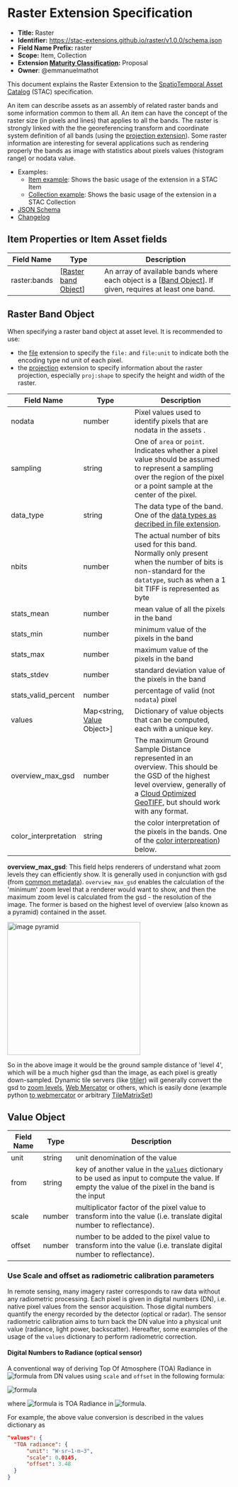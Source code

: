 # Raster Extension Specification

- **Title:** Raster
- **Identifier:** https://stac-extensions.github.io/raster/v1.0.0/schema.json
- **Field Name Prefix:** raster
- **Scope:** Item, Collection
- **Extension [Maturity Classification](https://github.com/radiantearth/stac-spec/tree/master/extensions/README.md#extension-maturity):** Proposal
- **Owner**: @emmanuelmathot

This document explains the Raster Extension to the [SpatioTemporal Asset Catalog](https://github.com/radiantearth/stac-spec) (STAC) specification.

An item can describe assets as an assembly of related raster bands and some information common to them all. An item can have the concept of the raster size (in pixels and lines) that applies to all the bands. The raster is strongly linked with the the georeferencing transform and coordinate system definition of all bands (using the [projection extension](https://github.com/radiantearth/stac-spec/tree/master/extensions/projection)). Some raster information are interesting for several applications such as rendering properly the bands as image with statistics about pixels values (histogram range) or nodata value.

- Examples:
  - [Item example](examples/item-planet.json): Shows the basic usage of the extension in a STAC Item
  - [Collection example](examples/collection.json): Shows the basic usage of the extension in a STAC Collection
- [JSON Schema](json-schema/schema.json)
- [Changelog](./CHANGELOG.md)

## Item Properties or Item Asset fields

| Field Name   | Type                                         | Description                                                                                                              |
|--------------|----------------------------------------------|--------------------------------------------------------------------------------------------------------------------------|
| raster:bands | \[[Raster band Object](#raster-band-object)] | An array of available bands where each object is a \[[Band Object](#band-object)]. If given, requires at least one band. |

## Raster Band Object

When specifying a raster band object at asset level. It is recommended to use:

- the [file](https://github.com/stac-extensions/file) extension to specify the `file:` and `file:unit` to indicate both the encoding type nd unit of each pixel.
- the [projection](https://github.com/radiantearth/stac-spec/tree/master/extensions/projection) extension to specify information about the raster projection, especially `proj:shape` to specify the height and width of the raster.

| Field Name          | Type                                        | Description                                                                                                                                                                      |
|---------------------|---------------------------------------------|----------------------------------------------------------------------------------------------------------------------------------------------------------------------------------|
| nodata              | number                                      | Pixel values used to identify pixels that are nodata in the assets .                                                                                                             |
| sampling            | string                                      | One of `area` or `point`. Indicates whether a pixel value should be assumed to represent a sampling over the region of the pixel or a point sample at the center of the pixel.   |
| data_type           | string                                      | The data type of the band. One of the [data types as decribed in file extension](https://github.com/stac-extensions/file#data-types).                                            |
| nbits               | number                                      | The actual number of bits used for this band. Normally only present when the number of bits is non-standard for the `datatype`, such as when a 1 bit TIFF is represented as byte |
| stats_mean          | number                                      | mean value of all the pixels in the band                                                                                                                                         |
| stats_min           | number                                      | minimum value of the pixels in the band                                                                                                                                          |
| stats_max           | number                                      | maximum value of the pixels in the band                                                                                                                                          |
| stats_stdev         | number                                      | standard deviation value of the pixels in the band                                                                                                                               |
| stats_valid_percent | number                                      | percentage of valid (not `nodata`) pixel                                                                                                                                         |
| values              | Map<string, [Value](#value-object) Object>] | Dictionary of value objects that can be computed, each with a unique key.                                                                                                        |
| overview_max_gsd | number | The maximum Ground Sample Distance represented in an overview. This should be the GSD of the highest level overview, generally of a [Cloud Optimized GeoTIFF](http://cogeo.org/), but should work with any format.
| color_interpretation | string                                      | the color interpretation of the pixels in the bands. One of the [color interpreation](#color-interpretation)) below.                                                             |

**overview_max_gsd**: This field helps renderers of understand what zoom levels they can efficiently show. It is generally used in conjunction with gsd (from [common metadata](https://github.com/radiantearth/stac-spec/blob/master/item-spec/common-metadata.md#instrument)). `overview_max_gsd` enables the calculation of the 'minimum' zoom level that a renderer would want to show, and then the maximum zoom level is calculated from the gsd - the resolution of the image. The former is based on the highest level of overview (also known as a pyramid) contained in the asset.

<img src="https://user-images.githubusercontent.com/407017/90821250-75ce5280-e2e7-11ea-9008-6c073e083be0.png" alt="image pyramid" width="300">

So in the above image it would be the ground sample distance of 'level 4', which will be a much higher gsd than the image,
as each pixel is greatly down-sampled. Dynamic tile servers (like [titiler](https://github.com/developmentseed/titiler)) will
generally convert the gsd to [zoom 
levels](https://wiki.openstreetmap.org/wiki/Zoom_levels), [Web Mercator](https://en.wikipedia.org/wiki/Web_Mercator_projection) 
or others, which is easily done (example python [to webmercator](https://github.com/cogeotiff/rio-cogeo/blob/b9b57301c2b7a4be560c887176c282e68ca63c27/rio_cogeo/utils.py#L62-L66) or arbitrary [TileMatrixSet](https://github.com/cogeotiff/rio-tiler-crs/blob/834bcf3d39cdc555b3ce930439ab186d00fd5fc5/rio_tiler_crs/cogeo.py#L98-L105))

## Value Object

| Field Name | Type   | Description                                                                                                                                                               |
|------------|--------|---------------------------------------------------------------------------------------------------------------------------------------------------------------------------|
| unit       | string | unit denomination of the value                                                                                                                                            |
| from       | string | key of another value in the [`values`](#raster-band-object) dictionary to be used as input to compute the value. If empty the value of the pixel in the band is the input |
| scale      | number | multiplicator factor of the pixel value to transform into the value (i.e. translate digital number to reflectance).                                                       |
| offset     | number | number to be added to the pixel value to transform into the value (i.e. translate digital number to reflectance).                                                         |

### Use Scale and offset as radiometric calibration parameters

In remote sensing, many imagery raster corresponds to raw data without any radiometric processing. Each pixel is given in digital numbers (DN), i.e. native pixel values from the sensor acquisition. Those digital numbers quantify the energy recorded by the detector (optical or radar). The sensor radiometric calibration aims to turn back the DN value into a physical unit value (radiance, light power, backscatter). Hereafter, some examples of the usage of the `values` dictionary to perform radiometric correction.

#### Digital Numbers to Radiance (optical sensor)

<!-- https://labo.obs-mip.fr/multitemp/radiometric-quantities-irradiance-radiance-reflectance/ -->

A conventional way of deriving Top Of Atmosphere (TOA) Radiance in ![formula](https://render.githubusercontent.com/render/math?math=W.sr^{-1}.m^{-3}) from DN values using `scale` and `offset` in the following formula:

![formula](https://render.githubusercontent.com/render/math?math=L_\lambda%20=%20scale%20\times%20DN%20%2B%20offset)

where ![formula](https://render.githubusercontent.com/render/math?math=L_\lambda) is TOA Radiance in ![formula](https://render.githubusercontent.com/render/math?math=W.sr^{-1}.m^{-3}).

For example, the above value conversion is described in the values dictionary as

```json
"values": {
  "TOA radiance": {
      "unit": "W⋅sr−1⋅m−3",
      "scale": 0.0145,
      "offset": 3.48
  }
}
```
